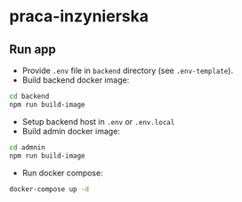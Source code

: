 # praca-inzynierska

## Run app
* Provide `.env` file in `backend` directory (see `.env-template`).
* Build backend docker image:

```bash
cd backend
npm run build-image
```

* Setup backend host in `.env` or `.env.local`
* Build admin docker image:

```bash
cd admnin
npm run build-image
```

* Run docker compose:

```bash
docker-compose up -d
```
